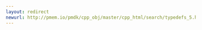 ```yaml
---
layout: redirect
newurl: http://pmem.io/pmdk/cpp_obj/master/cpp_html/search/typedefs_5.html
---
```

